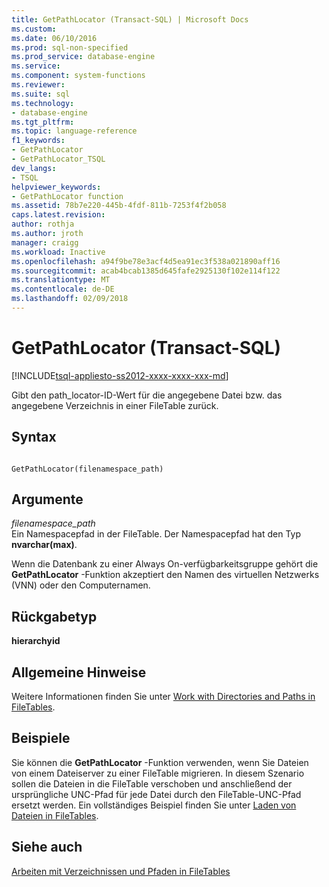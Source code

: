 ```yaml
---
title: GetPathLocator (Transact-SQL) | Microsoft Docs
ms.custom: 
ms.date: 06/10/2016
ms.prod: sql-non-specified
ms.prod_service: database-engine
ms.service: 
ms.component: system-functions
ms.reviewer: 
ms.suite: sql
ms.technology:
- database-engine
ms.tgt_pltfrm: 
ms.topic: language-reference
f1_keywords:
- GetPathLocator
- GetPathLocator_TSQL
dev_langs:
- TSQL
helpviewer_keywords:
- GetPathLocator function
ms.assetid: 78b7e220-445b-4fdf-811b-7253f4f2b058
caps.latest.revision: 
author: rothja
ms.author: jroth
manager: craigg
ms.workload: Inactive
ms.openlocfilehash: a94f9be78e3acf4d5ea91ec3f538a021890aff16
ms.sourcegitcommit: acab4bcab1385d645fafe2925130f102e114f122
ms.translationtype: MT
ms.contentlocale: de-DE
ms.lasthandoff: 02/09/2018
---
```

# <a name="getpathlocator-transact-sql"></a>GetPathLocator (Transact-SQL)
[!INCLUDE[tsql-appliesto-ss2012-xxxx-xxxx-xxx-md](../../includes/tsql-appliesto-ss2012-xxxx-xxxx-xxx-md.md)]

  Gibt den path_locator-ID-Wert für die angegebene Datei bzw. das angegebene Verzeichnis in einer FileTable zurück.  
  
## <a name="syntax"></a>Syntax  
  
```  
  
GetPathLocator(filenamespace_path)  
```  
  
## <a name="arguments"></a>Argumente  
 *filenamespace_path*  
 Ein Namespacepfad in der FileTable. Der Namespacepfad hat den Typ **nvarchar(max)**.  
  
 Wenn die Datenbank zu einer Always On-verfügbarkeitsgruppe gehört die **GetPathLocator** -Funktion akzeptiert den Namen des virtuellen Netzwerks (VNN) oder den Computernamen.  
  
## <a name="return-type"></a>Rückgabetyp  
 **hierarchyid**  
  
## <a name="general-remarks"></a>Allgemeine Hinweise  
 Weitere Informationen finden Sie unter [Work with Directories and Paths in FileTables](../../relational-databases/blob/work-with-directories-and-paths-in-filetables.md).  
  
## <a name="examples"></a>Beispiele  
 Sie können die **GetPathLocator** -Funktion verwenden, wenn Sie Dateien von einem Dateiserver zu einer FileTable migrieren. In diesem Szenario sollen die Dateien in die FileTable verschoben und anschließend der ursprüngliche UNC-Pfad für jede Datei durch den FileTable-UNC-Pfad ersetzt werden. Ein vollständiges Beispiel finden Sie unter [Laden von Dateien in FileTables](../../relational-databases/blob/load-files-into-filetables.md).  
  
## <a name="see-also"></a>Siehe auch  
 [Arbeiten mit Verzeichnissen und Pfaden in FileTables](../../relational-databases/blob/work-with-directories-and-paths-in-filetables.md)  
  
  
